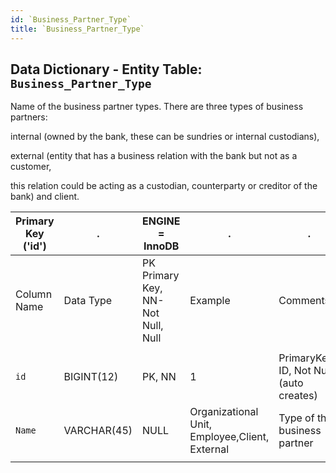 ```yaml
---
id: `Business_Partner_Type`
title: `Business_Partner_Type`
---
```


## Data Dictionary - Entity Table: `Business_Partner_Type`

Name of the business partner types. There are three types of business partners:

 internal (owned by the bank, these can be sundries or internal custodians), 
 
 external (entity that has a business relation with the bank but not as a customer, 
 
 this relation could be acting as a custodian, counterparty or creditor of the bank) and client.



| Primary Key ('id')|.|ENGINE = InnoDB|.|.|
|---|---|---|---|---|
| Column Name| Data Type|PK Primary Key, NN-Not Null, Null|Example|Comments|
||
|`id` |BIGINT(12)| PK, NN|1|PrimaryKey-ID, Not Null (auto creates)|
|`Name`|VARCHAR(45)| NULL|Organizational Unit, Employee,Client, External|Type of the business partner|
||
